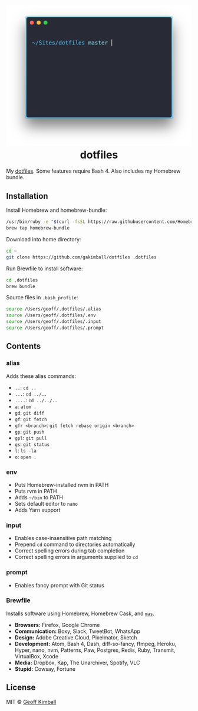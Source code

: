 <h1 align="center">
  <img width="543" src="https://raw.githubusercontent.com/gakimball/dotfiles/master/assets/screenshot.png" alt="">
  <br>
  dotfiles
</h1>

My [dotfiles](https://medium.com/@webprolific/getting-started-with-dotfiles-43c3602fd789#.abz8qz21x). Some features require Bash 4. Also includes my Homebrew bundle.

## Installation

Install Homebrew and homebrew-bundle:

```bash
/usr/bin/ruby -e "$(curl -fsSL https://raw.githubusercontent.com/Homebrew/install/master/install)"
brew tap homebrew-bundle
```

Download into home directory:

```bash
cd ~
git clone https://github.com/gakimball/dotfiles .dotfiles
```

Run Brewfile to install software:

```bash
cd .dotfiles
brew bundle
```

Source files in `.bash_profile`:

```bash
source /Users/geoff/.dotfiles/.alias
source /Users/geoff/.dotfiles/.env
source /Users/geoff/.dotfiles/.input
source /Users/geoff/.dotfiles/.prompt
```

## Contents

### alias

Adds these alias commands:

- `..`: `cd ..`
- `...`: `cd ../..`
- `....`: `cd ../../..`
- `a`: `atom .`
- `gd`: `git diff`
- `gf`: `git fetch`
- `gfr <branch>`: `git fetch rebase origin <branch>`
- `gp`: `git push`
- `gpl`: `git pull`
- `gs`: `git status`
- `l`: `ls -la`
- `o`: `open .`

### env

- Puts Homebrew-installed nvm in PATH
- Puts rvm in PATH
- Adds `~/bin` to PATH
- Sets default editor to `nano`
- Adds Yarn support

### input

- Enables case-insensitive path matching
- Prepend `cd` command to directories automatically
- Correct spelling errors during tab completion
- Correct spelling errors in arguments supplied to `cd`

### prompt

- Enables fancy prompt with Git status

### Brewfile

Installs software using Homebrew, Homebrew Cask, and [`mas`](https://github.com/mas-cli/mas).

- **Browsers:** Firefox, Google Chrome
- **Communication:** Boxy, Slack, TweetBot, WhatsApp
- **Design:** Adobe Creative Cloud, Pixelmator, Sketch
- **Development:** Atom, Bash 4, Dash, diff-so-fancy, ffmpeg, Heroku, Hyper, nano, nvm, Patterns, Paw, Postgres, Redis, Ruby, Transmit, VirtualBox, Xcode
- **Media:** Dropbox, Kap, The Unarchiver, Spotify, VLC
- **Stupid:** Cowsay, Fortune

## License

MIT &copy; [Geoff Kimball](http://geoffkimball.com)
